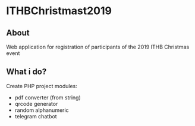 # ITHBChristmast2019

## About
Web application for registration of participants of the 2019 ITHB Christmas event

## What i do?
Create PHP project modules:
- pdf converter (from string)
- qrcode generator
- random alphanumeric
- telegram chatbot
